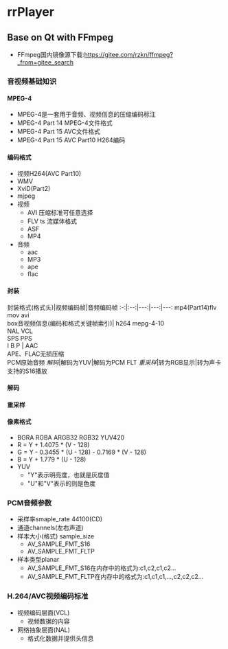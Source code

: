 # rrPlayer
##  Base on Qt with FFmpeg
- FFmpeg国内镜像源下载:https://gitee.com/rzkn/ffmpeg?_from=gitee_search
### 音视频基础知识
#### MPEG-4
- MPEG-4是一套用于音频、视频信息的压缩编码标注
- MPEG-4 Part 14 MPEG-4文件格式
- MPEG-4 Part 15 AVC文件格式
- MPEG-4 Part 15 AVC Part10 H264编码
#### 编码格式
- 视频H264(AVC Part10)
- WMV
- XviD(Part2)
- mjpeg
- 视频
  - AVI 压缩标准可任意选择
  - FLV ts 流媒体格式
  - ASF
  - MP4
- 音频
    - aac
    - MP3
    - ape
    - flac
#### 封装
封装格式(格式头)|视频编码帧|音频编码帧
:-:|:--:|---:|---:|---:
mp4(Part14)flv mov avi<br>box音视频信息(编码和格式关键帧索引)| h264 mepg-4-10<br>NAL VCL<br>SPS PPS<br>I B P  | AAC<br>APE、FLAC无损压缩<br>PCM原始音频
*解码*|解码为YUV|解码为PCM FLT
*重采样*|转为RGB显示|转为声卡支持的S16播放
#### 解码
#### 重采样
#### 像素格式
- BGRA RGBA ARGB32 RGB32 YUV420
- R = Y + 1.4075 * (V - 128)
- G = Y - 0.3455 * (U - 128) - 0.7169 * (V - 128)
- B = Y + 1.779 * (U - 128)
- YUV
    - "Y"表示明亮度，也就是灰度值
    - "U"和"V"表示的则是色度
### PCM音频参数
- 采样率smaple_rate 44100(CD)
- 通道channels(左右声道)
- 样本大小(格式) sample_size
    - AV_SAMPLE_FMT_S16
    - AV_SAMPLE_FMT_FLTP
- 样本类型planar
    - AV_SAMPLE_FMT_S16在内存中的格式为:c1,c2,c1,c2...
    - AV_SAMPLE_FMT_FLTP在内存中的格式为:c1,c1,c1,...,c2,c2,c2...
### H.264/AVC视频编码标准
- 视频编码层面(VCL)
    - 视频数据的内容
- 网络抽象层面(NAL)
    - 格式化数据并提供头信息